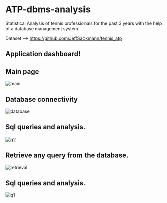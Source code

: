 # ATP-dbms-analysis
Statistical Analysis of tennis professionals for the past 3 years with the help of a database management system.

Dataset --> https://github.com/JeffSackmann/tennis_atp

## Application dashboard!

## 

## Main page
![main](https://user-images.githubusercontent.com/40026126/166816304-804ac3b6-fbaf-46e1-8695-512ea9c0641a.png)

## 

## Database connectivity
![database](https://user-images.githubusercontent.com/40026126/166816236-96eefb5a-f83f-4057-bf8e-5aa44b3d979e.png)

## 

## Sql queries and analysis.
![q2](https://user-images.githubusercontent.com/40026126/166816329-af31918f-98ed-4d63-8aad-c3e599290f2b.png)

## 

## Retrieve any query from the database.
![retrieval](https://user-images.githubusercontent.com/40026126/166816341-6c9819d0-3f2e-4635-8b56-e24408a26ae3.png)

## 

## Sql queries and analysis.
![q1](https://user-images.githubusercontent.com/40026126/166816351-f001a24d-7268-4b59-8f6d-b63b2e252ba4.png)
